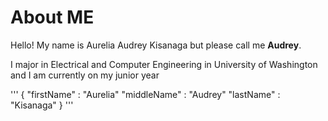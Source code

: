 # About ME

Hello! My name is Aurelia Audrey Kisanaga but please call me **Audrey**. 

I major in Electrical and Computer Engineering in University of Washington and I am currently on my junior year 

'''
{
    "firstName" : "Aurelia"
    "middleName" : "Audrey"
    "lastName" : "Kisanaga"
}
'''

